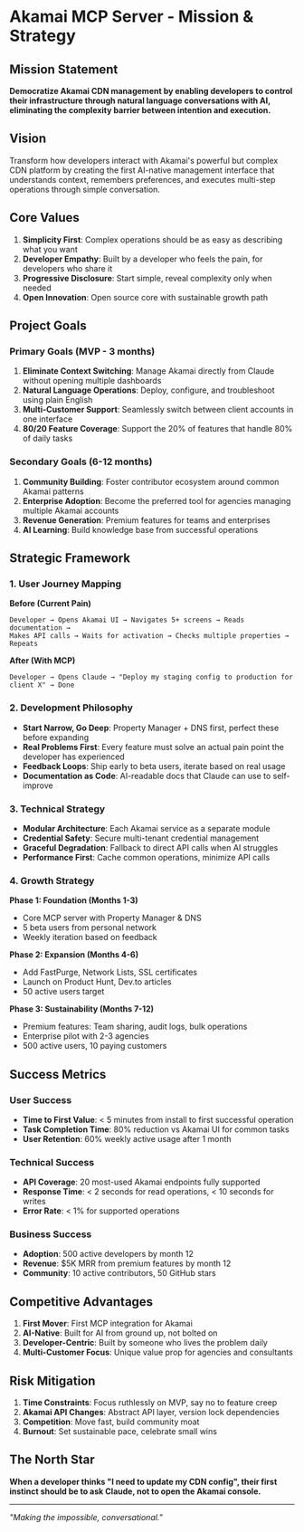 # Akamai MCP Server - Mission & Strategy

## Mission Statement

**Democratize Akamai CDN management by enabling developers to control their infrastructure through natural language conversations with AI, eliminating the complexity barrier between intention and execution.**

## Vision

Transform how developers interact with Akamai's powerful but complex CDN platform by creating the first AI-native management interface that understands context, remembers preferences, and executes multi-step operations through simple conversation.

## Core Values

1. **Simplicity First**: Complex operations should be as easy as describing what you want
2. **Developer Empathy**: Built by a developer who feels the pain, for developers who share it
3. **Progressive Disclosure**: Start simple, reveal complexity only when needed
4. **Open Innovation**: Open source core with sustainable growth path

## Project Goals

### Primary Goals (MVP - 3 months)
1. **Eliminate Context Switching**: Manage Akamai directly from Claude without opening multiple dashboards
2. **Natural Language Operations**: Deploy, configure, and troubleshoot using plain English
3. **Multi-Customer Support**: Seamlessly switch between client accounts in one interface
4. **80/20 Feature Coverage**: Support the 20% of features that handle 80% of daily tasks

### Secondary Goals (6-12 months)
1. **Community Building**: Foster contributor ecosystem around common Akamai patterns
2. **Enterprise Adoption**: Become the preferred tool for agencies managing multiple Akamai accounts
3. **Revenue Generation**: Premium features for teams and enterprises
4. **AI Learning**: Build knowledge base from successful operations

## Strategic Framework

### 1. User Journey Mapping

**Before (Current Pain)**
```
Developer → Opens Akamai UI → Navigates 5+ screens → Reads documentation → 
Makes API calls → Waits for activation → Checks multiple properties → Repeats
```

**After (With MCP)**
```
Developer → Opens Claude → "Deploy my staging config to production for client X" → Done
```

### 2. Development Philosophy

- **Start Narrow, Go Deep**: Property Manager + DNS first, perfect these before expanding
- **Real Problems First**: Every feature must solve an actual pain point the developer has experienced
- **Feedback Loops**: Ship early to beta users, iterate based on real usage
- **Documentation as Code**: AI-readable docs that Claude can use to self-improve

### 3. Technical Strategy

- **Modular Architecture**: Each Akamai service as a separate module
- **Credential Safety**: Secure multi-tenant credential management
- **Graceful Degradation**: Fallback to direct API calls when AI struggles
- **Performance First**: Cache common operations, minimize API calls

### 4. Growth Strategy

**Phase 1: Foundation (Months 1-3)**
- Core MCP server with Property Manager & DNS
- 5 beta users from personal network
- Weekly iteration based on feedback

**Phase 2: Expansion (Months 4-6)**
- Add FastPurge, Network Lists, SSL certificates
- Launch on Product Hunt, Dev.to articles
- 50 active users target

**Phase 3: Sustainability (Months 7-12)**
- Premium features: Team sharing, audit logs, bulk operations
- Enterprise pilot with 2-3 agencies
- 500 active users, 10 paying customers

## Success Metrics

### User Success
- **Time to First Value**: < 5 minutes from install to first successful operation
- **Task Completion Time**: 80% reduction vs Akamai UI for common tasks
- **User Retention**: 60% weekly active usage after 1 month

### Technical Success
- **API Coverage**: 20 most-used Akamai endpoints fully supported
- **Response Time**: < 2 seconds for read operations, < 10 seconds for writes
- **Error Rate**: < 1% for supported operations

### Business Success
- **Adoption**: 500 active developers by month 12
- **Revenue**: $5K MRR from premium features by month 12
- **Community**: 10 active contributors, 50 GitHub stars

## Competitive Advantages

1. **First Mover**: First MCP integration for Akamai
2. **AI-Native**: Built for AI from ground up, not bolted on
3. **Developer-Centric**: Built by someone who lives the problem daily
4. **Multi-Customer Focus**: Unique value prop for agencies and consultants

## Risk Mitigation

1. **Time Constraints**: Focus ruthlessly on MVP, say no to feature creep
2. **Akamai API Changes**: Abstract API layer, version lock dependencies
3. **Competition**: Move fast, build community moat
4. **Burnout**: Set sustainable pace, celebrate small wins

## The North Star

**When a developer thinks "I need to update my CDN config", their first instinct should be to ask Claude, not to open the Akamai console.**

---

*"Making the impossible, conversational."*